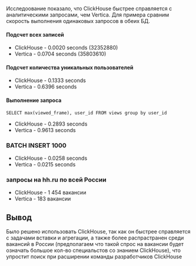 Исследоование показало, что ClickHouse быстрее справляется с аналитическими запросами, чем Vertica.
Для примера сравним скорость выполнения одинаковых запросов в обеих БД.

#### Подсчет всех записей

* ClickHouse - 0.0020 seconds (32352880)
* Vertica - 0.0704 seconds (35803610)

#### Подсчет количества уникальных пользователей

* ClickHouse - 0.1333 seconds
* Vertica - 0.6396 seconds

#### Выполнение запроса
    SELECT max(viewed_frame), user_id FROM views group by user_id

* ClickHouse - 0.2893 seconds
* Vertica - 0.9613 seconds

### BATCH INSERT 1000 

* ClickHouse - 0.0258 seconds
* Vertica - 0.0215 seconds

### запросы на hh.ru по всей России

* ClickHouse - 1 454 вакансии 
* Vertica - 183 вакансии 

## Вывод

Было решено использовать ClickHouse, так как он быстрее справляется с задачами вставки и агрегации, а также более распрастранен среди вакансий в России (предполагаем что такой спрос на вакансии будет означать большое кол-во специальстов со знанием  ClickHouse), что упростит поиск при расширении команды разработчиков ClickHouse